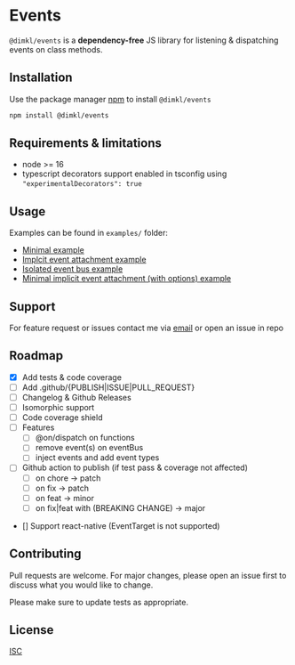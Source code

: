 # Events

`@dimkl/events` is a **dependency-free** JS library for listening & dispatching events on class methods.

## Installation

Use the package manager [npm](https://nodejs.org/en/download/) to install `@dimkl/events`

```bash
npm install @dimkl/events
```

## Requirements & limitations

- node >= 16
- typescript decorators support enabled in tsconfig using `"experimentalDecorators": true`

## Usage

Examples can be found in `examples/` folder:

- [Minimal example](./examples/minimal.ts)
- [Implcit event attachment example](./examples/impplicit-event-attach.ts)
- [Isolated event bus example](./examples/isolated-event-bus.ts)
- [Minimal implicit event attachment (with options) example](./examples/event-options.ts)

## Support
For feature request or issues contact me via [email](mailto:admin@w3schools.io) or open an issue in repo

## Roadmap

- [x] Add tests & code coverage
- [ ] Add .github/{PUBLISH|ISSUE|PULL_REQUEST}
- [ ] Changelog & Github Releases
- [ ] Isomorphic support
- [ ] Code coverage shield
- [ ] Features
    - [ ] @on/dispatch on functions
    - [ ] remove event(s) on eventBus
    - [ ] inject events and add event types
- [ ] Github action to publish (if test pass & coverage not affected)
    - [ ] on chore -> patch
    - [ ] on fix -> patch
    - [ ] on feat -> minor
    - [ ] on fix|feat with (BREAKING CHANGE) -> major
- [] Support react-native (EventTarget is not supported)

## Contributing

Pull requests are welcome. For major changes, please open an issue first
to discuss what you would like to change.

Please make sure to update tests as appropriate.

## License

[ISC](https://choosealicense.com/licenses/isc/)